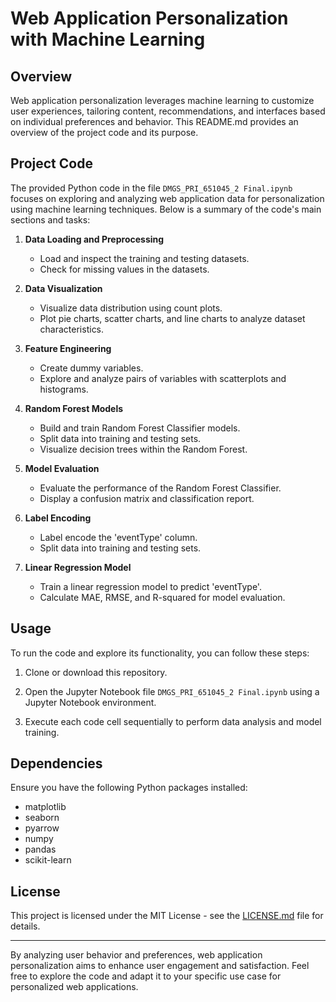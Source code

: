 # Web Application Personalization with Machine Learning

## Overview

Web application personalization leverages machine learning to customize user experiences, tailoring content, recommendations, and interfaces based on individual preferences and behavior. This README.md provides an overview of the project code and its purpose.

## Project Code

The provided Python code in the file `DMGS_PRI_651045_2 Final.ipynb` focuses on exploring and analyzing web application data for personalization using machine learning techniques. Below is a summary of the code's main sections and tasks:

1. **Data Loading and Preprocessing**
   - Load and inspect the training and testing datasets.
   - Check for missing values in the datasets.

2. **Data Visualization**
   - Visualize data distribution using count plots.
   - Plot pie charts, scatter charts, and line charts to analyze dataset characteristics.

3. **Feature Engineering**
   - Create dummy variables.
   - Explore and analyze pairs of variables with scatterplots and histograms.

4. **Random Forest Models**
   - Build and train Random Forest Classifier models.
   - Split data into training and testing sets.
   - Visualize decision trees within the Random Forest.

5. **Model Evaluation**
   - Evaluate the performance of the Random Forest Classifier.
   - Display a confusion matrix and classification report.

6. **Label Encoding**
   - Label encode the 'eventType' column.
   - Split data into training and testing sets.

7. **Linear Regression Model**
   - Train a linear regression model to predict 'eventType'.
   - Calculate MAE, RMSE, and R-squared for model evaluation.

## Usage

To run the code and explore its functionality, you can follow these steps:

1. Clone or download this repository.

2. Open the Jupyter Notebook file `DMGS_PRI_651045_2 Final.ipynb` using a Jupyter Notebook environment.

3. Execute each code cell sequentially to perform data analysis and model training.

## Dependencies

Ensure you have the following Python packages installed:

- matplotlib
- seaborn
- pyarrow
- numpy
- pandas
- scikit-learn

## License

This project is licensed under the MIT License - see the [LICENSE.md](LICENSE.md) file for details.

---

By analyzing user behavior and preferences, web application personalization aims to enhance user engagement and satisfaction. Feel free to explore the code and adapt it to your specific use case for personalized web applications.
